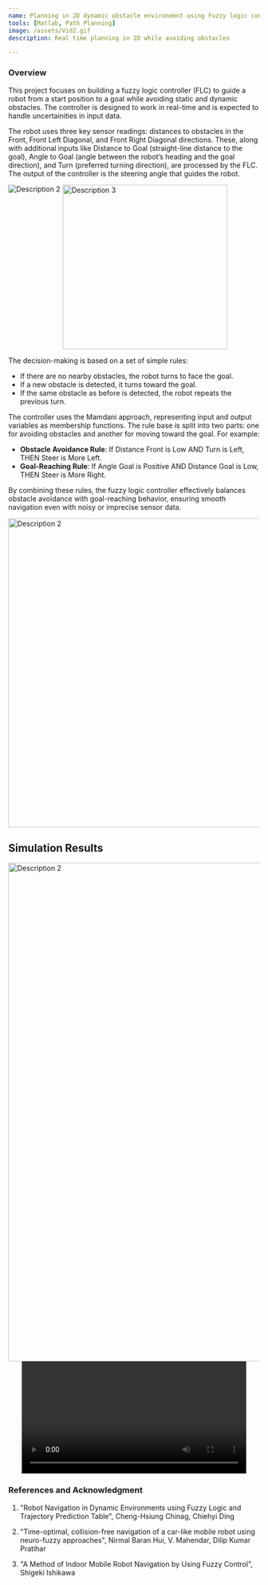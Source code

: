 ```yaml
---
name: Planning in 2D dynamic obstacle environemnt using Fuzzy logic controller
tools: [Matlab, Path Planning]
image: /assets/Vid2.gif
description: Real time planning in 2D while avoiding obstacles

---
```


### Overview

This project focuses on building a fuzzy logic controller (FLC) to guide a robot from a start position to a goal while avoiding static and dynamic obstacles. The controller is designed to work in real-time and is expected to handle uncertainities in input data.

The robot uses three key sensor readings: distances to obstacles in the Front, Front Left Diagonal, and Front Right Diagonal directions. These, along with additional inputs like Distance to Goal (straight-line distance to the goal), Angle to Goal (angle between the robot’s heading and the goal direction), and Turn (preferred turning direction), are processed by the FLC. The output of the controller is the steering angle that guides the robot.

<div style="display: flex; flex-wrap: wrap; gap: 5px;">
  <img src="{{ site.url }}{{ site.baseurl }}/assets/Img11.png" alt="Description 2" style="width: auto; max-width: 330px; height: auto;">
  <img src="{{ site.url }}{{ site.baseurl }}/assets/Img9.png" alt="Description 3" width="330">
</div>


The decision-making is based on a set of simple rules:
- If there are no nearby obstacles, the robot turns to face the goal.
- If a new obstacle is detected, it turns toward the goal.
- If the same obstacle as before is detected, the robot repeats the previous turn.

The controller uses the Mamdani approach, representing input and output variables as membership functions. The rule base is split into two parts: one for avoiding obstacles and another for moving toward the goal. For example:
- **Obstacle Avoidance Rule**: If Distance Front is Low AND Turn is Left, THEN Steer is More Left.
- **Goal-Reaching Rule**: If Angle Goal is Positive AND Distance Goal is Low, THEN Steer is More Right.

By combining these rules, the fuzzy logic controller effectively balances obstacle avoidance with goal-reaching behavior, ensuring smooth navigation even with noisy or imprecise sensor data.

<div style="display: flex; flex-wrap: wrap; gap: 5px;">
  <img src="{{ site.url }}{{ site.baseurl }}/assets/Img10.png" alt="Description 2" width="620">
</div>

## Simulation Results

<div style="display: flex; flex-wrap: wrap; gap: 5px;">
  <img src="{{ site.url }}{{ site.baseurl }}/assets/Img12.png" alt="Description 2" width="1000">
</div>

<div style="text-align: center;">
  <video width="450" controls>
    <source src="{{ site.url }}{{ site.baseurl }}/assets/Vid1.mp4" type="video/mp4">
    Your browser does not support the video tag.
  </video>
</div>

### References and Acknowledgment

1. "Robot Navigation in Dynamic Environments using Fuzzy Logic and Trajectory Prediction Table", Cheng-Hsiung Chinag, Chiehyi Ding

2. "Time-optimal, collision-free navigation of a car-like mobile robot using neuro-fuzzy approaches", Nirmal Baran Hui, V. Mahendar, Dilip Kumar Pratihar

3. "A Method of Indoor Mobile Robot Navigation by Using Fuzzy Control", Shigeki Ishikawa